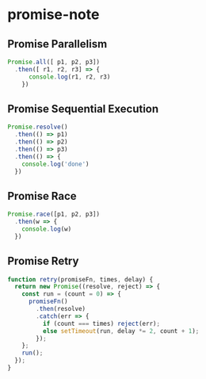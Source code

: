 # promise-note

## Promise Parallelism

```javascript
Promise.all([ p1, p2, p3])
  .then([ r1, r2, r3] => {
      console.log(r1, r2, r3)
    })
```

## Promise Sequential Execution

```javascript
Promise.resolve()
  .then(() => p1)
  .then(() => p2)
  .then(() => p3)
  .then(() => {
    console.log('done')
  })
```

## Promise Race

```javascript
Promise.race([p1, p2, p3])
  .then(w => {
    console.log(w)
  })
```

## Promise Retry

```javascript
function retry(promiseFn, times, delay) {
  return new Promise((resolve, reject) => {
    const run = (count = 0) => {
      promiseFn()
        .then(resolve)
        .catch(err => {
          if (count === times) reject(err);
          else setTimeout(run, delay *= 2, count + 1);
        });
    };
    run();
  });
}
```
